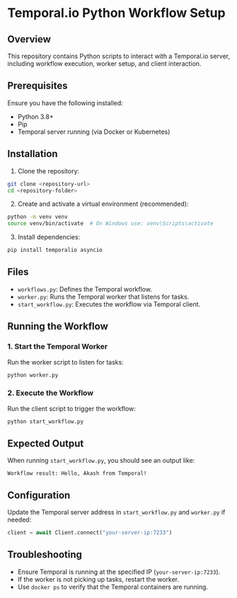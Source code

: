 # Temporal.io Python Workflow Setup

## Overview
This repository contains Python scripts to interact with a Temporal.io server, including workflow execution, worker setup, and client interaction.

## Prerequisites
Ensure you have the following installed:
- Python 3.8+
- Pip
- Temporal server running (via Docker or Kubernetes)

## Installation

1. Clone the repository:
```sh
git clone <repository-url>
cd <repository-folder>
```

2. Create and activate a virtual environment (recommended):
```sh
python -m venv venv
source venv/bin/activate  # On Windows use: venv\Scripts\activate
```

3. Install dependencies:
```sh
pip install temporalio asyncio
```

## Files
- `workflows.py`: Defines the Temporal workflow.
- `worker.py`: Runs the Temporal worker that listens for tasks.
- `start_workflow.py`: Executes the workflow via Temporal client.

## Running the Workflow

### 1. Start the Temporal Worker
Run the worker script to listen for tasks:
```sh
python worker.py
```

### 2. Execute the Workflow
Run the client script to trigger the workflow:
```sh
python start_workflow.py
```

## Expected Output
When running `start_workflow.py`, you should see an output like:
```
Workflow result: Hello, Akash from Temporal!
```

## Configuration
Update the Temporal server address in `start_workflow.py` and `worker.py` if needed:
```python
client = await Client.connect("your-server-ip:7233")
```

## Troubleshooting
- Ensure Temporal is running at the specified IP (`your-server-ip:7233`).
- If the worker is not picking up tasks, restart the worker.
- Use `docker ps` to verify that the Temporal containers are running.

